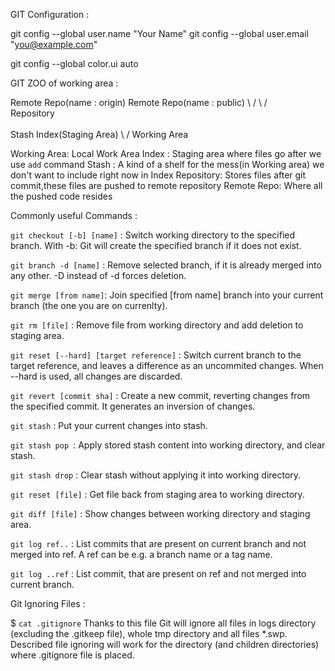  GIT Configuration :

 git config --global user.name "Your Name"
 git config --global user.email "you@example.com"
 <!-- Set the name and email that will be attached to your commits and tags. -->
 
 git config --global color.ui auto      
 <!-- Enable some colorization of Git output -->




GIT ZOO of working area :



Remote Repo(name : origin)        Remote Repo(name : public)
                   \             /
                    \           /           
                     Repository
                            \
                             \
            Stash             Index(Staging Area)
                \               /
                    Working Area

Working Area: Local Work Area
Index : Staging area where files go after we use `add` command
Stash : A kind of a shelf for the mess(in Working area) we don't want to include right now in Index
Repository: Stores files after git commit,these files are pushed to remote repository
Remote Repo: Where all the pushed code resides

Commonly useful Commands :

`git checkout [-b] [name]` : Switch working directory to the specified branch. 
                             With -b: Git will create the specified branch if it does not exist.

`git branch -d [name]` : Remove selected branch, if it is already merged into any other. -D instead of
                         -d forces deletion.                             

`git merge [from name]`: Join specified [from name] branch into your current branch (the one you are
                         on currenlty).                         

`git rm [file]` : Remove file from working directory and add deletion to staging area.

`git reset [--hard] [target reference]` : Switch current branch to the target reference, and leaves a difference
                                          as an uncommited changes. When --hard is used, all changes are discarded.                         

`git revert [commit sha]` : Create a new commit, reverting changes from the specified commit. It generates an 
                             inversion of changes.                                          

`git stash` : Put your current changes into stash.

`git stash pop `: Apply stored stash content into working directory, and clear stash.

`git stash drop` : Clear stash without applying it into working directory.

`git reset [file]` : Get file back from staging area to working directory.

`git diff [file]` : Show changes between working directory and staging area.

`git log ref..` : List commits that are present on current branch and not merged into ref.
                  A ref can be e.g. a branch name or a tag name.

`git log ..ref` : List commit, that are present on ref and not merged into current branch.


Git Ignoring Files :

$ `cat .gitignore`
Thanks to this file Git will ignore all files in logs directory (excluding
the .gitkeep file), whole tmp directory and all files *.swp. Described file
ignoring will work for the directory (and children directories) where .gitignore
file is placed.